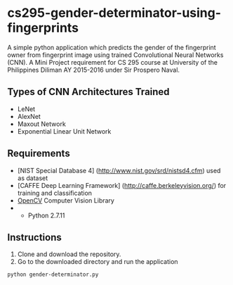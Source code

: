 # cs295-gender-determinator-using-fingerprints
A simple python application which predicts the gender of the fingerprint owner from fingerprint image using trained Convolutional Neural Networks (CNN). A Mini Project requirement for CS 295 course at University of the Philippines Diliman AY 2015-2016 under Sir Prospero Naval.

## Types of CNN Architectures Trained
* LeNet
* AlexNet
* Maxout Network 
* Exponential Linear Unit Network

## Requirements
* [NIST Special Database 4] (http://www.nist.gov/srd/nistsd4.cfm) used as dataset
* [CAFFE Deep Learning Framework] (http://caffe.berkeleyvision.org/) for training and classification
* [OpenCV](http://docs.opencv.org/3.1.0/d5/de5/tutorial_py_setup_in_windows.html#gsc.tab=0) Computer Vision Library
* * Python 2.7.11


## Instructions
1. Clone and download the repository.
2. Go to the downloaded directory and run the application

  ```  
  python gender-determinator.py
  ```
